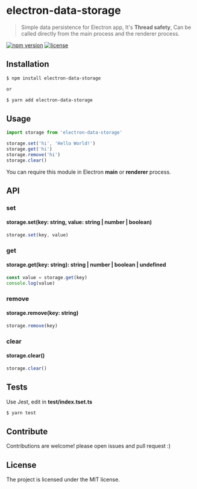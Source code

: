# electron-data-storage

> Simple data persistence for Electron app, It's **Thread safety**, Can be called directly from the main process and the renderer process.

[![npm version](https://badge.fury.io/js/electron-data-storage.svg)](http://badge.fury.io/js/electron-data-storage)
[![license](https://img.shields.io/badge/license-MIT-blue.svg)](https://github.com/lzdyes/electron-data-storage)

## Installation

```sh
$ npm install electron-data-storage

or

$ yarn add electron-data-storage
```

## Usage

```ts
import storage from 'electron-data-storage'

storage.set('hi', 'Hello World!')
storage.get('hi')
storage.remove('hi')
storage.clear()
```

You can require this module in Electron **main** or **renderer** process.

## API

### set

#### storage.set(key: string, value: string | number | boolean)

```ts
storage.set(key, value)
```

### get

#### storage.get(key: string): string | number | boolean | undefined

```ts
const value = storage.get(key)
console.log(value)
```

### remove

#### storage.remove(key: string)

```ts
storage.remove(key)
```

### clear

#### storage.clear()

```ts
storage.clear()
```

## Tests

Use Jest, edit in **test/index.tset.ts**

```sh
$ yarn test
```

## Contribute

Contributions are welcome! please open issues and pull request :)

## License

The project is licensed under the MIT license.
